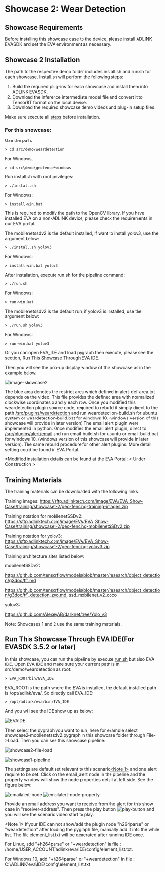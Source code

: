 # Showcase 2: Wear Detection

## Showcase Requirements

Before installing this showcase case to the device, please install ADLINK EVASDK and set the EVA environment as necessary.

## Showcase 2 Installation

The path to the respective demo folder includes install.sh and run.sh for each showcase.
Install.sh will perform the following steps:

1. Build the required plug-ins for each showcase and install them into ADLINK EVASDK.
2. Download the inference intermediate model file and convert it to TensorRT format on the local device.
3. Download the required showcase demo videos and plug-in setup files.

Make sure execute all [steps](https://github.com/IST-EVA-Support/EVA_Show-Case/tree/dev#clone-the-source-code) before installation.


### For this showcase: 

Use the path:

```
> cd src/demo/weardetection
```

For Windows, 

```
> cd src\demo\geofence\windows
```

Run install.sh with root privileges:

```
> ./install.sh
```

For Windows:

```
> install-win.bat
```

This is required to modify the path to the OpenCV library. If you have installed EVA on a non-ADLINK device, please check the requirements in our EVA portal.

The mobilenetssdv2 is the default installed, if want to install yolov3, use the argument below:

```
> ./install.sh yolov3
```

For Windows:

```
> install-win.bat yolov3
```

<a id="runsh"></a>

After installation, execute run.sh for the pipeline command:

```
> ./run.sh
```

For Windows:

```
> run-win.bat
```

The mobilenetssdv2 is the default run, if yolov3 is installed, use the argument below:

```
> ./run.sh yolov3
```

For Windows:

```
> run-win.bat yolov3
```



Or you can open EVA_IDE and load pygraph then execute, please see the section, [Run This Showcase Through EVA IDE](#Run-This-Showcase-Through-EVA-IDE).

Then you will see the pop-up display window of this showcase as in the example below.

![image-showcase2](../../../figures/image-showcase2.png)

The blue area denotes the restrict area which defined in alert-def-area.txt depends on the video. This file provides the defined area with normalized clockwise coordinates x and y each row. Once you modified this weardetection plugin source code, required to rebuild it simply direct to the path [/src/plugins/weardetection](/src/plugins/weardetection) and run weardetection-build.sh for ubuntu system or weardetection-build.bat for windows 10. (windows version of this showcase will provide in later version) The email alert plugin were implemented in python. Once modified the email alert plugin, direct to [/src/plugins/alert/email](/src/plugins/alert/email) and run email-build.sh for ubuntu or email-build.bat for windows 10. (windows version of this showcase will provide in later version). The same rebuild procedure for other alert plugins. More detail setting could be found in EVA Portal.

*Modified installation details can be found at the EVA Portal: < Under Construction >

## Training Materials

The training materials can be downloaded with the following links.

Training images: https://sftp.adlinktech.com/image/EVA/EVA_Show-Case/training/showcase1-2/geo-fencing-training-images.zip 

Training notation for mobilenetSSDv2: https://sftp.adlinktech.com/image/EVA/EVA_Show-Case/training/showcase1-2/geo-fencing-mobilenetSSDv2.zip

Training notation for yolov3: https://sftp.adlinktech.com/image/EVA/EVA_Show-Case/training/showcase1-2/geo-fencing-yolov3.zip

Training architecture sites listed below:

mobilenetSSDv2: 

https://github.com/tensorflow/models/blob/master/research/object_detection/g3doc/tf1.md

https://github.com/tensorflow/models/blob/master/research/object_detection/g3doc/tf1_detection_zoo.md, ssd_mobilenet_v2_coco

yolov3: 

https://github.com/AlexeyAB/darknet/tree/Yolo_v3

Note: Showcases 1 and 2 use the same training materials.



<a id="Run-This-Showcase-Through-EVA-IDE"></a>

## Run This Showcase Through EVA IDE(For EVASDK 3.5.2 or later)

In this showcase, you can run the pipeline by execute <a href="#runsh">run.sh</a> but also EVA IDE. Open EVA IDE and make sure your current path is in src/demo/weardetection as root:

```
> EVA_ROOT/bin/EVA_IDE
```

EVA_ROOT is the path where the EVA is installed, the default installed path is /opt/adlink/eva/. So directly call EVA_IDE:

```
> /opt/adlink/eva/bin/EVA_IDE
```

And you will see the IDE show up as below:

![EVAIDE](../../../figures/EVAIDE.png)

Then select the pygraph you want to run, here for example select showcase2-mobilenetssdv2.pygraph in this showcase folder through File->Load. Then you can see this showcase pipeline:

![showcase2-file-load](../../../figures/showcase2-file-load.png)

![showcase1-pipeline](../../../figures/showcase2-pipeline.png)

The settings are default set relevant to this scenario<a href="#note1"><Note 1></a> and one alert require to be set. Click on the email_alert node in the pipeline and the property window will show the node properties detail at left side. See the figure below:

![emailalert-node](../../../figures/emailalert-node.png) ![emailalert-node-property](../../../figures/emailalert-node-property-showcase2.png)

Provide an email address you want to receive from the alert for this show case in "receiver-address". Then press the play button ![play-button](../../../figures/play-button.png) and you will see the scenario video start to play.

<a id="note1"></a>

<Note 1> If your IDE can not show/add the plugin node "h264parse" or "weardetection" after loading the pygraph file, manually add it into the while list. The file element_list.txt will be generated after running IDE once. 

For Linux, add "+h264parse" or "+weardetection" in file : /home/USER_ACCOUNT/adlink/eva/IDE/config/element_list.txt. 

For Windows 10, add "+h264parse" or "+weardetection" in file : C:\ADLINK\eva\IDE\config\element_list.txt

